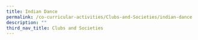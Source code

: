 ```yaml
---
title: Indian Dance
permalink: /co-curricular-activities/Clubs-and-Societies/indian-dance
description: ""
third_nav_title: Clubs and Societies
---
```

